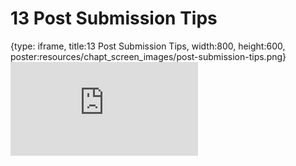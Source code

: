 # 13 Post Submission Tips
 
{type: iframe, title:13 Post Submission Tips, width:800, height:600, poster:resources/chapt_screen_images/post-submission-tips.png}
![](https://hutchdatascience.org/NIH_Data_Sharing/no_toc/post-submission-tips.html)
 

 
